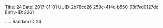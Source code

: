 Title: 24
Date: 2017-01-01
UUID: 2b78cc26-259c-414c-b550-98f7ed0127dc
Entry-ID: 2261

.....
Random ID 24
